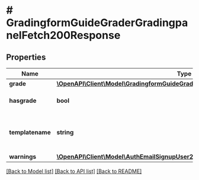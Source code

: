 # # GradingformGuideGraderGradingpanelFetch200Response

## Properties

Name | Type | Description | Notes
------------ | ------------- | ------------- | -------------
**grade** | [**\OpenAPI\Client\Model\GradingformGuideGraderGradingpanelFetch200ResponseGrade**](GradingformGuideGraderGradingpanelFetch200ResponseGrade.md) |  |
**hasgrade** | **bool** | Does the user have a grade? |
**templatename** | **string** | The template to use when rendering this data |
**warnings** | [**\OpenAPI\Client\Model\AuthEmailSignupUser200ResponseWarningsInner[]**](AuthEmailSignupUser200ResponseWarningsInner.md) |  | [optional]

[[Back to Model list]](../../README.md#models) [[Back to API list]](../../README.md#endpoints) [[Back to README]](../../README.md)
